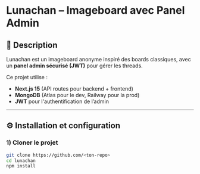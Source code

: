 # Lunachan – Imageboard avec Panel Admin

## 🚀 Description

Lunachan est un imageboard anonyme inspiré des boards classiques, avec un **panel admin sécurisé (JWT)** pour gérer les
threads.

Ce projet utilise :

- **Next.js 15** (API routes pour backend + frontend)
- **MongoDB** (Atlas pour le dev, Railway pour la prod)
- **JWT** pour l'authentification de l’admin

---

## ⚙️ Installation et configuration

### 1) Cloner le projet

```bash
git clone https://github.com/<ton-repo>
cd lunachan
npm install
